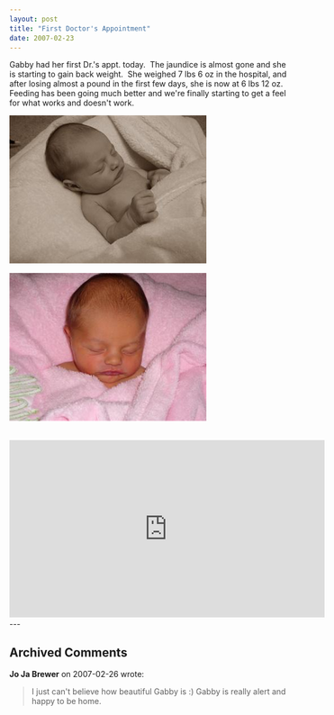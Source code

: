```yaml
---
layout: post
title: "First Doctor's Appointment"
date: 2007-02-23
---
```


<p>Gabby had her first Dr.'s appt. today.  The jaundice is almost gone and she is starting to gain back weight.  She weighed 7 lbs 6 oz in the hospital, and after losing almost a pound in the first few days, she is now at 6 lbs 12 oz.  Feeding has been going much better and we're finally starting to get a feel for what works and doesn't work.  </p>
<p><img alt="" height="263" src="/assets/images/2007-02-23-P1000273Sepia(Custom).jpg" width="350"/></p>
<p><img alt="" height="263" src="/assets/images/2007-02-23-P1000264(Custom).jpg" width="350"/></p>
<br/>
<iframe width="560" height="315" src="https://www.youtube.com/embed/jTMEl2_yoLE" frameborder="0" allowfullscreen></iframe>
---

## Archived Comments

**Jo Ja Brewer** on 2007-02-26 wrote:

> I just can't believe how beautiful Gabby is :)  Gabby is really alert and happy to be home.

